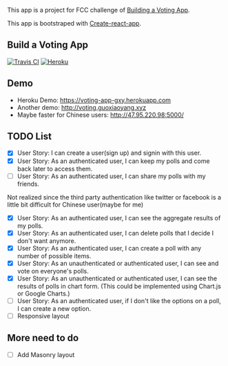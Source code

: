 This app is a project for FCC challenge of [Building a Voting App](https://www.freecodecamp.org/challenges/build-a-voting-app).

This app is bootstraped with [Create-react-app](https://github.com/facebookincubator/create-react-app).

## Build a Voting App
[![Travis CI](https://travis-ci.org/GuoXiaoyang/Voting-App.svg?branch=master)](https://travis-ci.org/GuoXiaoyang/Voting-App) [![Heroku](http://heroku-badge.herokuapp.com/?app=voting-app-gxy&style=flat&svg=1)](https://voting-app-gxy.herokuapp.com/)


## Demo
* Heroku Demo: https://voting-app-gxy.herokuapp.com
* Another demo: http://voting.guoxiaoyang.xyz
* Maybe faster for Chinese users: http://47.95.220.98:5000/


## TODO List
- [x] User Story: I can create a user(sign up) and signin with this user.
- [x] User Story: As an authenticated user, I can keep my polls and come back later to access them.
- [ ] User Story: As an authenticated user, I can share my polls with my friends.

Not realized since the third party authentication like twitter or facebook is a little bit difficult for Chinese user(maybe for me)


- [x] User Story: As an authenticated user, I can see the aggregate results of my polls.
- [x] User Story: As an authenticated user, I can delete polls that I decide I don't want anymore.
- [x] User Story: As an authenticated user, I can create a poll with any number of possible items.
- [x] User Story: As an unauthenticated or authenticated user, I can see and vote on everyone's polls.
- [x] User Story: As an unauthenticated or authenticated user, I can see the results of polls in chart form. (This could be implemented using Chart.js or Google Charts.)
- [ ] User Story: As an authenticated user, if I don't like the options on a poll, I can create a new option.
- [ ] Responsive layout

## More need to do
- [ ] Add Masonry layout